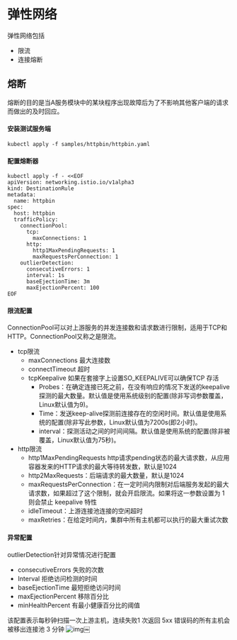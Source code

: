 # 弹性网络

弹性网络包括

- 限流
- 连接熔断

## 熔断

熔断的目的是当A服务模块中的某块程序出现故障后为了不影响其他客户端的请求而做出的及时回应。

#### 安装测试服务端

```text
kubectl apply -f samples/httpbin/httpbin.yaml
```

#### 配置熔断器

```text
kubectl apply -f - <<EOF
apiVersion: networking.istio.io/v1alpha3
kind: DestinationRule
metadata:
  name: httpbin
spec:
  host: httpbin
  trafficPolicy:
    connectionPool:
      tcp:
        maxConnections: 1
      http:
        http1MaxPendingRequests: 1
        maxRequestsPerConnection: 1
    outlierDetection:
      consecutiveErrors: 1
      interval: 1s
      baseEjectionTime: 3m
      maxEjectionPercent: 100
EOF
```

#### 限流配置

ConnectionPool可以对上游服务的并发连接数和请求数进行限制，适用于TCP和HTTP。ConnectionPool又称之是限流。

- tcp限流
  - maxConnections 最大连接数
  - connectTimeout 超时
  - tcpKeepalive 如果在套接字上设置SO_KEEPALIVE可以确保TCP 存活
    - Probes：在确定连接已死之前，在没有响应的情况下发送的keepalive探测的最大数量。默认值是使用系统级别的配置(除非写词参数覆盖，Linux默认值为9)。
    - Time：发送keep-alive探测前连接存在的空闲时间。默认值是使用系统的配置(除非写此参数，Linux默认值为7200s(即2小时)。
    - interval：探测活动之间的时间间隔。默认值是使用系统的配置(除非被覆盖，Linux默认值为75秒)。
- http限流
  - http1MaxPendingRequests http请求pending状态的最大请求数，从应用容器发来的HTTP请求的最大等待转发数，默认是1024
  - http2MaxRequests：后端请求的最大数量，默认是1024
  - maxRequestsPerConnection：在一定时间内限制对后端服务发起的最大请求数，如果超过了这个限制，就会开启限流。如果将这一参数设置为 1 则会禁止 keepalive 特性
  - idleTimeout：上游连接池连接的空闲超时
  - maxRetries：在给定时间内，集群中所有主机都可以执行的最大重试次数

#### 异常配置

outlierDetection针对异常情况进行配置

- consecutiveErrors 失败的次数
- Interval 拒绝访问检测的时间
- baseEjectionTime 最短拒绝访问时间
- maxEjectionPercent 移除百分比
- minHealthPercent 有最小健康百分比的阈值

该配置表示每秒钟扫描一次上游主机，连续失败1 次返回 5xx 错误码的所有主机会被移出连接池 3 分钟
![img](../../../../../../media/15899625726559/15903904132508.jpg)￼